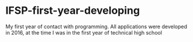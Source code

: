 # IFSP-first-year-developing
My first year of contact with programming. All applications were developed in 2016, at the time I was in the first year of technical high school
